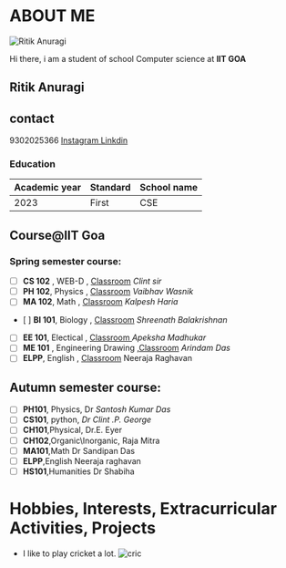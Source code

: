 # ABOUT  ME
![Ritik Anuragi](https://media.licdn.com/dms/image/D4D03AQG-ehD4g4MjOw/profile-displayphoto-shrink_800_800/0/1705300744656?e=2147483647&v=beta&t=O7fv1cc7jNsQUbiuICWm2Lka_mGD0xB4veCGn4h9_TI)


Hi there, i am a student of school Computer science at **IIT GOA**
## Ritik Anuragi
## contact
9302025366
[Instagram ](https://www.google.com/url?sa=t&rct=j&q=&esrc=s&source=web&cd=&cad=rja&uact=8&ved=2ahUKEwjskNuTv5iEAxU6-TgGHWCNBWIQFnoECA0QAQ&url=https://www.instagram.com/ritik_9302/&usg=AOvVaw0Ghs2MN6Kj6pZ_79R4bLBG&opi=89978449)
[Linkdin](https://www.google.com/url?sa=t&rct=j&q=&esrc=s&source=web&cd=&cad=rja&uact=8&ved=2ahUKEwjskNuTv5iEAxU6-TgGHWCNBWIQFnoECBMQAQ&url=https://in.linkedin.com/in/ritik-anuragi-2488152aa&usg=AOvVaw393rTAYH_4W7gL9RiTIsXd&opi=89978449)
### Education
| Academic year | Standard | School name  |
| ------------- | -------- | ------------ |
| 2023          | First    |      CSE     |

## Course@IIT Goa
### Spring semester course:

 -  [ ] **CS 102** , WEB-D , [Classroom](https://classroom.google.com/u/0/c/NjUzNjg4ODgyNTE2)  *Clint sir*
-   [ ]  **PH 102**, Physics , [Classroom](https://classroom.google.com/u/0/c/NjU0MzA0NTM4MDcw)  *Vaibhav Wasnik*
 -   [ ] **MA 102**, Math , [Classroom](https://classroom.google.com/u/0/c/NjUzNjQzNTUzODcz) *Kalpesh Haria*
-    [ ] **BI 101**, Biology , [Classroom](https://classroom.google.com/u/0/c/NjQ3MzE0MzY5MDI1) *Shreenath Balakrishnan*
 -   [ ] **EE 101**, Electical , [Classroom ](https://classroom.google.com/u/0/c/NjQ2ODI0NzU1MTAw) *Apeksha Madhukar*
 -  [ ]  **ME 101** , Engineering Drawing ,[Classroom](https://classroom.google.com/u/0/c/NjU0NzczNzQ2MTkw) *Arindam Das*
-   [ ] **ELPP**, English , [Classroom](https://classroom.google.com/u/0/c/NjE4Mjc5NTkzNzQw) Neeraja Raghavan

## Autumn semester course:
- [ ] **PH101**, Physics, Dr *Santosh Kumar Das*
- [ ] **CS101**, python, *Dr Clint .P. George*
- [ ] **CH101**,Physical, Dr.E. Eyer
- [ ] **CH102**,Organic\Inorganic, Raja Mitra
- [ ]  **MA101**,Math  Dr Sandipan Das
- [ ] **ELPP**,English Neeraja raghavan
- [ ] **HS101**,Humanities Dr Shabiha 

# Hobbies, Interests, Extracurricular Activities, Projects
- I like to play cricket a lot.
![cric](https://www.aljazeera.com/wp-content/uploads/2023/02/2022-07-31T130351Z_1590733199_UP1EI7V10AE8Z_RTRMADP_3_GAMES-COMMONWEALTH.jpg?resize=1920%2C1440)
